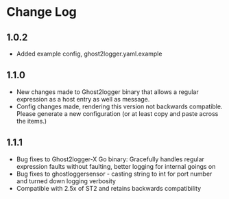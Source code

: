# Change Log

## 1.0.2

- Added example config, ghost2logger.yaml.example

## 1.1.0

- New changes made to Ghost2logger binary that allows a regular expression as a host entry as well as message.
- Config changes made, rendering this version not backwards compatible. Please generate a new configuration (or at least copy and paste across the items.)

## 1.1.1

- Bug fixes to Ghost2logger-X Go binary: Gracefully handles regular expression faults without faulting, better logging for internal goings on
- Bug fixes to ghostloggersensor - casting string to int for port number and turned down logging verbosity
- Compatible with 2.5x of ST2 and retains backwards compatibility

